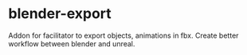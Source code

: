 # blender-export
Addon for facilitator to export objects, animations in fbx. Create better workflow between blender and unreal.
